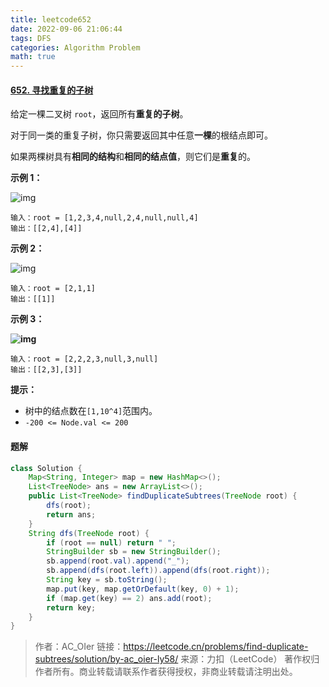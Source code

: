 ```yaml
---
title: leetcode652
date: 2022-09-06 21:06:44
tags: DFS
categories: Algorithm Problem
math: true
---
```


#### [652. 寻找重复的子树](https://leetcode.cn/problems/find-duplicate-subtrees/)

给定一棵二叉树 `root`，返回所有**重复的子树**。

对于同一类的重复子树，你只需要返回其中任意**一棵**的根结点即可。

如果两棵树具有**相同的结构**和**相同的结点值**，则它们是**重复**的。

 

**示例 1：**

![img](http://longls777.oss-cn-beijing.aliyuncs.com/img/e1.jpg)

```
输入：root = [1,2,3,4,null,2,4,null,null,4]
输出：[[2,4],[4]]
```

**示例 2：**

![img](http://longls777.oss-cn-beijing.aliyuncs.com/img/e2.jpg)

```
输入：root = [2,1,1]
输出：[[1]]
```

**示例 3：**

**![img](http://longls777.oss-cn-beijing.aliyuncs.com/img/e33.jpg)**

```
输入：root = [2,2,2,3,null,3,null]
输出：[[2,3],[3]]
```

 

**提示：**

- 树中的结点数在`[1,10^4]`范围内。
- `-200 <= Node.val <= 200`

#### 题解

```java
class Solution {
    Map<String, Integer> map = new HashMap<>();
    List<TreeNode> ans = new ArrayList<>();
    public List<TreeNode> findDuplicateSubtrees(TreeNode root) {
        dfs(root);
        return ans;
    }
    String dfs(TreeNode root) {
        if (root == null) return " ";
        StringBuilder sb = new StringBuilder();
        sb.append(root.val).append("_");
        sb.append(dfs(root.left)).append(dfs(root.right));
        String key = sb.toString();
        map.put(key, map.getOrDefault(key, 0) + 1);
        if (map.get(key) == 2) ans.add(root);
        return key;
    }
}
```



> 作者：AC_OIer
> 链接：https://leetcode.cn/problems/find-duplicate-subtrees/solution/by-ac_oier-ly58/
> 来源：力扣（LeetCode）
> 著作权归作者所有。商业转载请联系作者获得授权，非商业转载请注明出处。